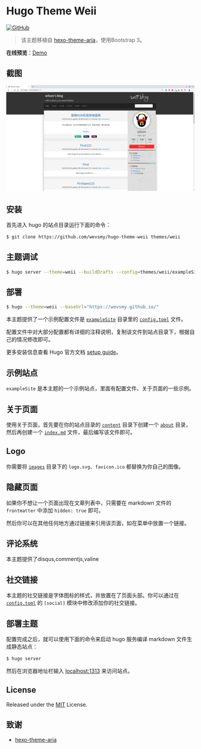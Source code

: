# Hugo Theme Weii

[![GitHub](https://img.shields.io/github/license/wevsmy/hugo-theme-weii.svg?color=4664DA&style=flat-square)](https://github.com/wevsmy/hugo-theme-weii/blob/master/LICENSE)

> 该主题移植自 [hexo-theme-aria](https://github.com/AlynxZhou/hexo-theme-aria/)，使用Bootstrap 3。

**在线预览**：[Demo](https://blog.weii.ink)

## 截图

![weii](./images/showcase.png)

## 安装

首先进入 hugo 的站点目录运行下面的命令：

```bash
$ git clone https://github.com/wevsmy/hugo-theme-weii themes/weii
```

## 主题调试
```bash
$ hugo server --theme=weii --buildDrafts --config=themes/weii/exampleSite/config.toml --bind 0.0.0.0
```

## 部署
```bash
$ hugo --theme=weii --baseUrl="https://wevsmy.github.io/"
```

本主题提供了一个示例配置文件是 [`exampleSite`](./exampleSite) 目录里的 [`config.toml`](./exampleSite/config.toml) 文件。

配置文件中对大部分配置都有详细的注释说明，复制该文件到站点目录下，根据自己的情况修改即可。

更多安装信息查看 Hugo 官方文档 [setup guide](https://gohugo.io/overview/installing/)。

## 示例站点

`exampleSite` 是本主题的一个示例站点，里面有配置文件、关于页面的一些示例。

## 关于页面

使用关于页面，首先要在你的站点目录的 [`content`](./exampleSite/content/) 目录下创建一个 [`about`](./exampleSite/content/about/) 目录，然后再创建一个 [`index.md`](./exampleSite/content/about/index.md) 文件，最后编写该文件即可。

## Logo

你需要将 [`images`](./static/images/) 目录下的 `logo.svg`、`favicon.ico` 都替换为你自己的图像。

## 隐藏页面

如果你不想让一个页面出现在文章列表中，只需要在 markdown 文件的 `frontmatter` 中添加 `hidden: true` 即可。

然后你可以在其他任何地方通过链接来引用该页面，如在菜单中放置一个链接。

## 评论系统

本主题提供了disqus,commentjs,valine

## 社交链接

本主题的社交链接是字体图标的样式，并放置在了页面头部。你可以通过在 [`config.toml`](./exampleSite/config.toml) 的 `[social]` 模块中修改添加你的社交链接。

## 部署主题

配置完成之后，就可以使用下面的命令来启动 hugo 服务编译 markdown 文件生成静态站点：

```bash
$ hugo server
```

然后在浏览器地址栏输入 [localhost:1313](http://localhost:1313) 来访问站点。

## License

Released under the [MIT](https://github.com/wevsmy/hugo-theme-weii/blob/master/LICENSE) License.

## 致谢

- [hexo-theme-aria](https://github.com/AlynxZhou/hexo-theme-aria/)


